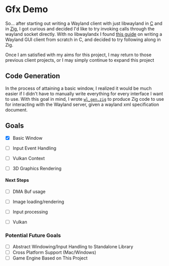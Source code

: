 # Gfx Demo

So... after starting out writing a Wayland client with just libwayland in [C](https://github.com/Liam-Malone/wayland_gfx) and in [Zig](https://github.com/Liam-Malone/zig-wayland_gfx), I got curious and decided I'd like to try invoking calls through the wayland socket directly. With no libwaylandx I found [this guide](https://gaultier.github.io/blog/wayland_xrom_scratch.html) on writing a Wayland GUI client from scratch in C, and decided to try following along in Zig.

Once I am satisfied with my aims for this project, I may return to those previous client projects, or I may simply continue to expand this project


## Code Generation

In the process of attaining a basic window, I realized it would be much easier if I didn't have to manually write everything for every interface I want to use. With this goal in mind, I wrote [`wl_gen.zig`](./src/wl_gen.zig) to produce Zig code to use for interacting with the Wayland server, given a wayland xml specification document.


## Goals

- [x] Basic Window
- [ ] Input Event Handling
- [ ] Vulkan Context
- [ ] 3D Graphics Rendering


#### Next Steps

- [ ] DMA Buf usage
- [ ] Image loading/rendering
- [ ] Input processing
- [ ] Vulkan


### Potential Future Goals

- [ ] Abstract Windowing/Input Handling to Standalone Library
- [ ] Cross Platform Support (Mac/Windows)
- [ ] Game Engine Based on This Project

